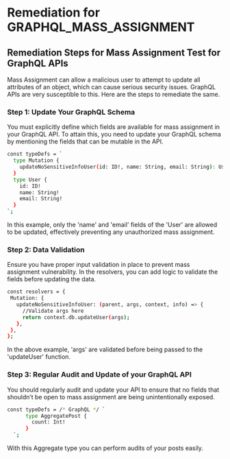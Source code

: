 # Remediation for GRAPHQL_MASS_ASSIGNMENT

## Remediation Steps for Mass Assignment Test for GraphQL APIs

Mass Assignment can allow a malicious user to attempt to update all attributes of an object, which can cause serious security issues. GraphQL APIs are very susceptible to this. Here are the steps to remediate the same.

### Step 1: Update Your GraphQL Schema

You must explicitly define which fields are available for mass assignment in your GraphQL API. To attain this, you need to update your GraphQL schema by mentioning the fields that can be mutable in the API.

```bash
const typeDefs = `
  type Mutation {
    updateNoSensitiveInfoUser(id: ID!, name: String, email: String): User
  }
  type User {
    id: ID!
    name: String!
    email: String!
  }
`;
```
In this example, only the 'name' and 'email' fields of the 'User' are allowed to be updated, effectively preventing any unauthorized mass assignment.

### Step 2: Data Validation

Ensure you have proper input validation in place to prevent mass assignment vulnerability. In the resolvers, you can add logic to validate the fields before updating the data.

```bash
const resolvers = {
 Mutation: {
   updateNoSensitiveInfoUser: (parent, args, context, info) => {
     //Validate args here
     return context.db.updateUser(args);
   },
 },
};
```
In the above example, 'args' are validated before being passed to the 'updateUser' function.

### Step 3: Regular Audit and Update of your GraphQL API

You should regularly audit and update your API to ensure that no fields that shouldn’t be open to mass assignment are being unintentionally exposed.

```bash
const typeDefs = /* GraphQL */ `
      type AggregatePost {
        count: Int!
      }
  `;
```
With this Aggregate type you can perform audits of your posts easily.